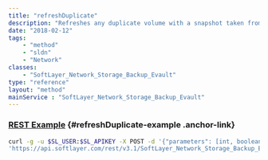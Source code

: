 ```yaml
---
title: "refreshDuplicate"
description: "Refreshes any duplicate volume with a snapshot taken from its parent."
date: "2018-02-12"
tags:
    - "method"
    - "sldn"
    - "Network"
classes:
    - "SoftLayer_Network_Storage_Backup_Evault"
type: "reference"
layout: "method"
mainService : "SoftLayer_Network_Storage_Backup_Evault"
---
```


### [REST Example](#refreshDuplicate-example) <a href="/article/rest/"><i class="fas fa-question"></i></a> {#refreshDuplicate-example .anchor-link} 
```bash
curl -g -u $SL_USER:$SL_APIKEY -X POST -d '{"parameters": [int, boolean]}' \
'https://api.softlayer.com/rest/v3.1/SoftLayer_Network_Storage_Backup_Evault/{SoftLayer_Network_Storage_Backup_EvaultID}/refreshDuplicate'
```
